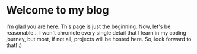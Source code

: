 # Welcome to my blog

I'm glad you are here. This page is just the beginning.
Now, let's be reasonable... I won't chronicle every single detail that I learn in my coding journey, but most, if not all, projects will be hosted here.
So, look forward to that! :)
